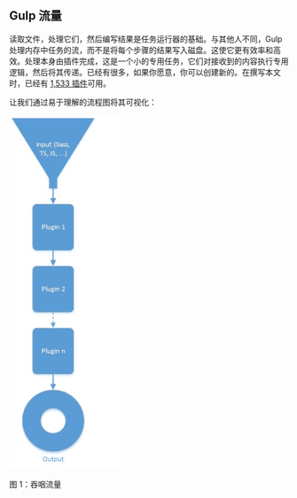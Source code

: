 ## Gulp 流量

读取文件，处理它们，然后编写结果是任务运行器的基础。与其他人不同，Gulp 处理内存中任务的流，而不是将每个步骤的结果写入磁盘。这使它更有效率和高效。处理本身由插件完成，这是一个小的专用任务，它们对接收到的内容执行专用逻辑，然后将其传递。已经有很多，如果你愿意，你可以创建新的。在撰写本文时，已经有 [1,533 插件](http://gulpjs.com/plugins/)可用。

让我们通过易于理解的流程图将其可视化：

![](img/00003.jpeg)

图 1：吞咽流量